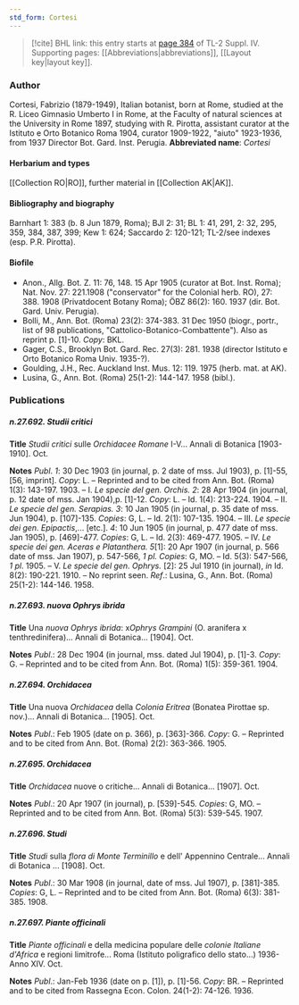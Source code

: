 ```yaml
---
std_form: Cortesi
---
```


> [!cite] BHL link: this entry starts at [page 384](https://www.biodiversitylibrary.org/page/33266061) of TL-2 Suppl. IV.
> Supporting pages: [[Abbreviations|abbreviations]], [[Layout key|layout key]].

### Author

Cortesi, Fabrizio (1879-1949), Italian botanist, born at Rome, studied at the R. Liceo Gimnasio Umberto I in Rome, at the Faculty of natural sciences at the University in Rome 1897, studying with R. Pirotta, assistant curator at the Istituto e Orto Botanico Roma 1904, curator 1909-1922, "aiuto" 1923-1936, from 1937 Director Bot. Gard. Inst. Perugia. 
**Abbreviated name**: *Cortesi*

#### Herbarium and types

[[Collection RO|RO]], further material in [[Collection AK|AK]].

#### Bibliography and biography

Barnhart 1: 383 (b. 8 Jun 1879, Roma); BJI 2: 31; BL 1: 41, 291, 2: 32, 295, 359, 384, 387, 399; Kew 1: 624; Saccardo 2: 120-121; TL-2/see indexes (esp. P.R. Pirotta).

#### Biofile

- Anon., Allg. Bot. Z. 11: 76, 148. 15 Apr 1905 (curator at Bot. Inst. Roma); Nat. Nov. 27: 221.1908 ("conservator" for the Colonial herb. RO), 27: 388. 1908 (Privatdocent Botany Roma); ÖBZ 86(2): 160. 1937 (dir. Bot. Gard. Univ. Perugia).
- Bolli, M., Ann. Bot. (Roma) 23(2): 374-383. 31 Dec 1950 (biogr., portr., list of 98 publications, "Cattolico-Botanico-Combattente"). Also as reprint p. \[1\]-10. *Copy*: BKL.
- Gager, C.S., Brooklyn Bot. Gard. Rec. 27(3): 281. 1938 (director Istituto e Orto Botanico Roma Univ. 1935-?).
- Goulding, J.H., Rec. Auckland Inst. Mus. 12: 119. 1975 (herb. mat. at AK).
- Lusina, G., Ann. Bot. (Roma) 25(1-2): 144-147. 1958 (bibl.).

### Publications

##### n.27.692. Studii critici

**Title**
*Studii critici* sulle *Orchidacee Romane* I-V... Annali di Botanica \[1903-1910\]. Oct.

**Notes**
*Publ*. *1*: 30 Dec 1903 (in journal, p. 2 date of mss. Jul 1903), p. \[1\]-55, \[56, imprint\]. *Copy*: L. – Reprinted and to be cited from Ann. Bot. (Roma) 1(3): 143-197. 1903. – I. *Le specie* *del gen. Orchis.*
*2*: 28 Apr 1904 (in journal, p. 12 date of mss. Jan 1904),p. \[1\]-12. *Copy*: L. – Id. 1(4): 213-224. 1904. – II. *Le specie del gen. Serapias.*
*3*: 10 Jan 1905 (in journal, p. 35 date of mss. Jun 1904), p. \[107\]-135. *Copies*: G, L. – Id. 2(1): 107-135. 1904. – III. *Le specie dei gen. Epipactis*,... \[etc.\].
*4*: 10 Jun 1905 (in journal, p. 477 date of mss. Jan 1905), p. \[469\]-477. *Copies*: G, L. – Id. 2(3): 469-477. 1905. – IV. *Le specie dei gen. Aceras e Platanthera.*
*5*\[1\]: 20 Apr 1907 (in journal, p. 566 date of mss. Jan 1907), p. 547-566, *1 pl. Copies*: G, MO. – Id. 5(3): 547-566, *1 pl*. 1905. – V. *Le specie del gen. Ophrys.*
\[2\]: 25 Jul 1910 (in journal), *in* Id. 8(2): 190-221. 1910. – No reprint seen.
*Ref*.: Lusina, G., Ann. Bot. (Roma) 25(1-2): 144-146. 1958.

##### n.27.693. nuova Ophrys ibrida

**Title**
Una *nuova Ophrys ibrida*: x*Ophrys Grampini* (O. aranifera x tenthredinifera)... Annali di Botanica... \[1904\]. Oct.

**Notes**
*Publ*.: 28 Dec 1904 (in journal, mss. dated Jul 1904), p. \[1\]-3. *Copy*: G. – Reprinted and to be cited from Ann. Bot. (Roma) 1(5): 359-361. 1904.

##### n.27.694. Orchidacea

**Title**
Una nuova *Orchidacea* della *Colonia Eritrea* (Bonatea Pirottae sp. nov.)... Annali di Botanica... \[1905\]. Oct.

**Notes**
*Publ*.: Feb 1905 (date on p. 366), p. \[363\]-366. *Copy*: G. – Reprinted and to be cited from Ann. Bot. (Roma) 2(2): 363-366. 1905.

##### n.27.695. Orchidacea

**Title**
*Orchidacea* nuove o critiche... Annali di Botanica... \[1907\]. Oct.

**Notes**
*Publ*.: 20 Apr 1907 (in journal), p. \[539\]-545. *Copies*: G, MO. – Reprinted and to be cited from Ann. Bot. (Roma) 5(3): 539-545. 1907.

##### n.27.696. Studi

**Title**
*Studi* sulla *flora di Monte Terminillo* e dell' Appennino Centrale... Annali di Botanica ... \[1908\]. Oct.

**Notes**
*Publ*.: 30 Mar 1908 (in journal, date of mss. Jul 1907), p. \[381\]-385. *Copies*: G, L. – Reprinted and to be cited from Ann. Bot. (Roma) 6(3): 381-385. 1908.

##### n.27.697. Piante officinali

**Title**
*Piante officinali* e della medicina populare delle *colonie Italiane d'Africa* e regioni limitrofe... Roma (Istituto poligrafico dello stato...) 1936-Anno XIV. Oct.

**Notes**
*Publ*.: Jan-Feb 1936 (date on p. \[1\]), p. \[1\]-56. *Copy*: BR. – Reprinted and to be cited from Rassegna Econ. Colon. 24(1-2): 74-126. 1936.

